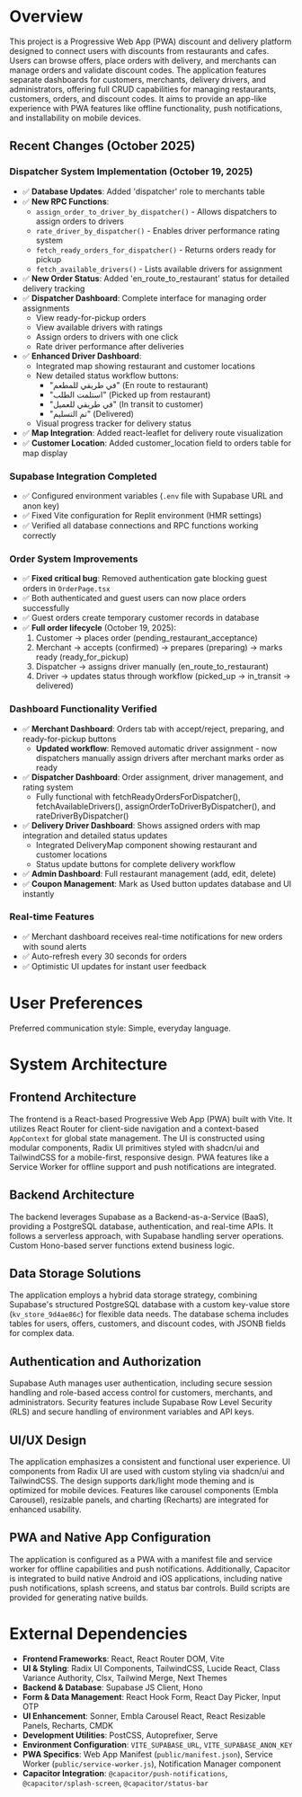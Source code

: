 # Overview

This project is a Progressive Web App (PWA) discount and delivery platform designed to connect users with discounts from restaurants and cafes. Users can browse offers, place orders with delivery, and merchants can manage orders and validate discount codes. The application features separate dashboards for customers, merchants, delivery drivers, and administrators, offering full CRUD capabilities for managing restaurants, customers, orders, and discount codes. It aims to provide an app-like experience with PWA features like offline functionality, push notifications, and installability on mobile devices.

## Recent Changes (October 2025)

### Dispatcher System Implementation (October 19, 2025)
- ✅ **Database Updates**: Added 'dispatcher' role to merchants table
- ✅ **New RPC Functions**: 
  - `assign_order_to_driver_by_dispatcher()` - Allows dispatchers to assign orders to drivers
  - `rate_driver_by_dispatcher()` - Enables driver performance rating system
  - `fetch_ready_orders_for_dispatcher()` - Returns orders ready for pickup
  - `fetch_available_drivers()` - Lists available drivers for assignment
- ✅ **New Order Status**: Added 'en_route_to_restaurant' status for detailed delivery tracking
- ✅ **Dispatcher Dashboard**: Complete interface for managing order assignments
  - View ready-for-pickup orders
  - View available drivers with ratings
  - Assign orders to drivers with one click
  - Rate driver performance after deliveries
- ✅ **Enhanced Driver Dashboard**:
  - Integrated map showing restaurant and customer locations
  - New detailed status workflow buttons:
    - "في طريقي للمطعم" (En route to restaurant)
    - "استلمت الطلب" (Picked up from restaurant)
    - "في طريقي للعميل" (In transit to customer)
    - "تم التسليم" (Delivered)
  - Visual progress tracker for delivery status
- ✅ **Map Integration**: Added react-leaflet for delivery route visualization
- ✅ **Customer Location**: Added customer_location field to orders table for map display

### Supabase Integration Completed
- ✅ Configured environment variables (`.env` file with Supabase URL and anon key)
- ✅ Fixed Vite configuration for Replit environment (HMR settings)
- ✅ Verified all database connections and RPC functions working correctly

### Order System Improvements  
- ✅ **Fixed critical bug**: Removed authentication gate blocking guest orders in `OrderPage.tsx`
- ✅ Both authenticated and guest users can now place orders successfully
- ✅ Guest orders create temporary customer records in database
- ✅ **Full order lifecycle** (October 19, 2025):
  1. Customer → places order (pending_restaurant_acceptance)
  2. Merchant → accepts (confirmed) → prepares (preparing) → marks ready (ready_for_pickup)
  3. Dispatcher → assigns driver manually (en_route_to_restaurant)
  4. Driver → updates status through workflow (picked_up → in_transit → delivered)

### Dashboard Functionality Verified
- ✅ **Merchant Dashboard**: Orders tab with accept/reject, preparing, and ready-for-pickup buttons
  - **Updated workflow**: Removed automatic driver assignment - now dispatchers manually assign drivers after merchant marks order as ready
- ✅ **Dispatcher Dashboard**: Order assignment, driver management, and rating system
  - Fully functional with fetchReadyOrdersForDispatcher(), fetchAvailableDrivers(), assignOrderToDriverByDispatcher(), and rateDriverByDispatcher()
- ✅ **Delivery Driver Dashboard**: Shows assigned orders with map integration and detailed status updates
  - Integrated DeliveryMap component showing restaurant and customer locations
  - Status update buttons for complete delivery workflow
- ✅ **Admin Dashboard**: Full restaurant management (add, edit, delete)
- ✅ **Coupon Management**: Mark as Used button updates database and UI instantly

### Real-time Features
- ✅ Merchant dashboard receives real-time notifications for new orders with sound alerts
- ✅ Auto-refresh every 30 seconds for orders
- ✅ Optimistic UI updates for instant user feedback

# User Preferences

Preferred communication style: Simple, everyday language.

# System Architecture

## Frontend Architecture
The frontend is a React-based Progressive Web App (PWA) built with Vite. It utilizes React Router for client-side navigation and a context-based `AppContext` for global state management. The UI is constructed using modular components, Radix UI primitives styled with shadcn/ui and TailwindCSS for a mobile-first, responsive design. PWA features like a Service Worker for offline support and push notifications are integrated.

## Backend Architecture
The backend leverages Supabase as a Backend-as-a-Service (BaaS), providing a PostgreSQL database, authentication, and real-time APIs. It follows a serverless approach, with Supabase handling server operations. Custom Hono-based server functions extend business logic.

## Data Storage Solutions
The application employs a hybrid data storage strategy, combining Supabase's structured PostgreSQL database with a custom key-value store (`kv_store_9d4ae86c`) for flexible data needs. The database schema includes tables for users, offers, customers, and discount codes, with JSONB fields for complex data.

## Authentication and Authorization
Supabase Auth manages user authentication, including secure session handling and role-based access control for customers, merchants, and administrators. Security features include Supabase Row Level Security (RLS) and secure handling of environment variables and API keys.

## UI/UX Design
The application emphasizes a consistent and functional user experience. UI components from Radix UI are used with custom styling via shadcn/ui and TailwindCSS. The design supports dark/light mode theming and is optimized for mobile devices. Features like carousel components (Embla Carousel), resizable panels, and charting (Recharts) are integrated for enhanced usability.

## PWA and Native App Configuration
The application is configured as a PWA with a manifest file and service worker for offline capabilities and push notifications. Additionally, Capacitor is integrated to build native Android and iOS applications, including native push notifications, splash screens, and status bar controls. Build scripts are provided for generating native builds.

# External Dependencies

-   **Frontend Frameworks**: React, React Router DOM, Vite
-   **UI & Styling**: Radix UI Components, TailwindCSS, Lucide React, Class Variance Authority, Clsx, Tailwind Merge, Next Themes
-   **Backend & Database**: Supabase JS Client, Hono
-   **Form & Data Management**: React Hook Form, React Day Picker, Input OTP
-   **UI Enhancement**: Sonner, Embla Carousel React, React Resizable Panels, Recharts, CMDK
-   **Development Utilities**: PostCSS, Autoprefixer, Serve
-   **Environment Configuration**: `VITE_SUPABASE_URL`, `VITE_SUPABASE_ANON_KEY`
-   **PWA Specifics**: Web App Manifest (`public/manifest.json`), Service Worker (`public/service-worker.js`), Notification Manager component
-   **Capacitor Integration**: `@capacitor/push-notifications`, `@capacitor/splash-screen`, `@capacitor/status-bar`